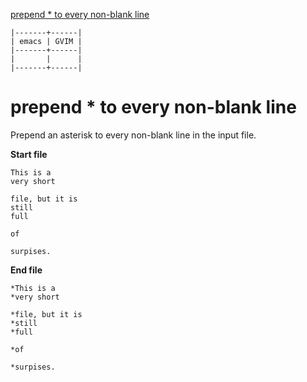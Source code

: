 [to solve]:http://www.vimgolf.com/challenges/5e4dfcccaa2db400090b66c3

[prepend * to every non-blank line][to solve]

```
|-------+------|
| emacs | GVIM |
|-------+------|
|       |      |
|-------+------|
```

# prepend * to every non-blank line

Prepend an asterisk to every non-blank line in the input file.

**Start file**

```
This is a
very short

file, but it is 
still
full

of

surpises.
```

**End file**

```
*This is a
*very short

*file, but it is 
*still
*full

*of

*surpises.
```

